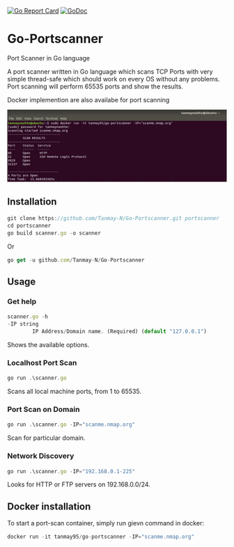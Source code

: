 [![Go Report Card](https://goreportcard.com/badge/github.com/Tanmay9511/Go-Portscanner)](https://goreportcard.com/report/github.com/Tanmay9511/Go-Portscanner)
[![GoDoc](https://godoc.org/github.com/Tanmay9511/Go-Portscanner?status.svg)](https://godoc.org/github.com/Tanmay9511/Go-Portscanner)

# Go-Portscanner
Port Scanner in Go language

A port scanner written in Go language which scans TCP Ports with very simple thread-safe which should work on every OS without any problems. Port scanning will perform 65535 ports and show the results.

Docker implemention are also availabe for port scanning

![alt text](https://github.com/Tanmay-N/Go-Portscanner/blob/master/GO_Portscanner%20Screenshot.png?raw=true)

## Installation 

```javascript 
git clone https://github.com/Tanmay-N/Go-Portscanner.git portscanner
cd portscanner
go build scanner.go -o scanner
```
Or 

```javascript 
go get -u github.com/Tanmay-N/Go-Portscanner
```

## Usage

### Get help

```javascript 
scanner.go -h 
-IP string
        IP Address/Domain name. (Required) (default "127.0.0.1")
```
Shows the available options.

### Localhost Port Scan

```javascript 
go run .\scanner.go 
```
Scans all local machine ports, from 1 to 65535.

### Port Scan on Domain 

```javascript 
go run .\scanner.go -IP="scanme.nmap.org"
```
Scan for particular domain.

### Network Discovery 

```javascript 
go run .\scanner.go -IP="192.168.0.1-225"
```
Looks for HTTP or FTP servers on 192.168.0.0/24.

## Docker installation

To start a port-scan container, simply run gievn command in docker:

```javascript
docker run -it tanmay95/go-portscanner -IP="scanme.nmap.org"
```
